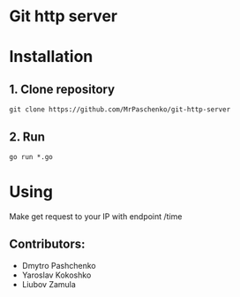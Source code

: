 # Git http server

# Installation
## 1. Clone repository
`git clone https://github.com/MrPaschenko/git-http-server`
## 2.  Run
`go run *.go`
# Using
Make get request to your IP with endpoint /time
## Contributors:
- Dmytro Pashchenko
- Yaroslav Kokoshko
- Liubov Zamula